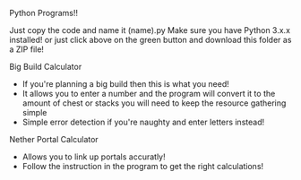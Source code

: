 Python Programs!!

Just copy the code and name it (name).py
Make sure you have Python 3.x.x installed!
or just click above on the green button and download this folder as a ZIP file!


Big Build Calculator
 - If you're planning a big build then this is what you need!
 - It allows you to enter a number and the program will convert 
   it to the amount of chest or stacks you will need to keep the resource gathering simple
 - Simple error detection if you're naughty and enter letters instead!


Nether Portal Calculator
 - Allows you to link up portals accuratly!
 - Follow the instruction in the program to get the right calculations!
